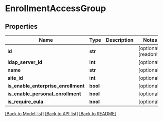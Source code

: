 # EnrollmentAccessGroup

## Properties
Name | Type | Description | Notes
------------ | ------------- | ------------- | -------------
**id** | **str** |  | [optional] [readonly] 
**ldap_server_id** | **int** |  | [optional] 
**name** | **str** |  | [optional] 
**site_id** | **int** |  | [optional] 
**is_enable_enterprise_enrollment** | **bool** |  | [optional] 
**is_enable_personal_enrollment** | **bool** |  | [optional] 
**is_require_eula** | **bool** |  | [optional] 

[[Back to Model list]](../README.md#documentation-for-models) [[Back to API list]](../README.md#documentation-for-api-endpoints) [[Back to README]](../README.md)


